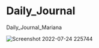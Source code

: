 # Daily_Journal
Daily_Journal_Mariana

![Screenshot 2022-07-24 225744](https://user-images.githubusercontent.com/85176043/180696121-16d6597f-61e1-4040-bace-108a1c2bf0b3.jpg)
